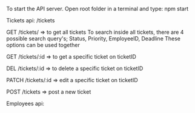 To start the API server. Open root folder in a terminal and type: npm start

Tickets api: /tickets

GET /tickets/ => to get all tickets
To search inside all tickets, there are 4 possible search query's;
Status,
Priority,
EmployeeID,
Deadline
These options can be used together

GET /tickets/:id => to get a specific ticket on ticketID

DEL /tickets/:id => to delete a specific ticket on ticketID

PATCH /tickets/:id => edit a specific ticket on ticketID

POST /tickets => post a new ticket

Employees api:
